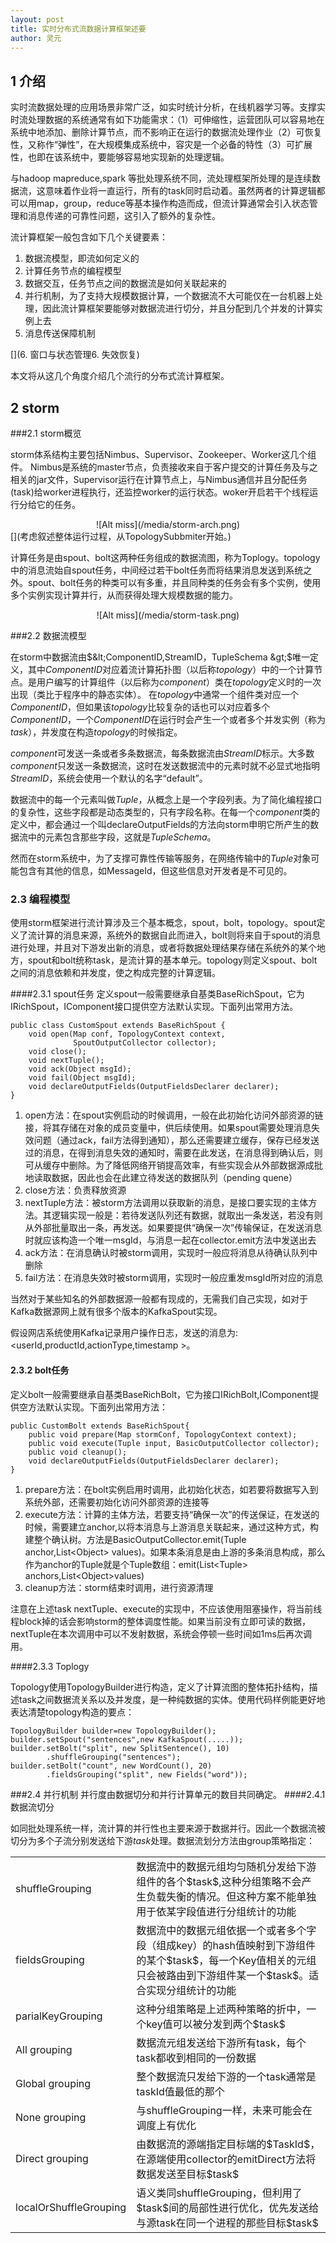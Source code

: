 ```yaml
---
layout: post
title: 实时分布式流数据计算框架述要
author: 灵元
---
```




## 1 介绍
实时流数据处理的应用场景非常广泛，如实时统计分析，在线机器学习等。支撑实时流处理数据的系统通常有如下功能需求：（1）可伸缩性，运营团队可以容易地在系统中地添加、删除计算节点，而不影响正在运行的数据流处理作业（2）可恢复性，又称作“弹性”，在大规模集成系统中，容灾是一个必备的特性（3）可扩展性，也即在该系统中，要能够容易地实现新的处理逻辑。

与hadoop mapreduce,spark 等批处理系统不同，流处理框架所处理的是连续数据流，这意味着作业将一直运行，所有的task同时启动着。虽然两者的计算逻辑都可以用map，group，reduce等基本操作构造而成，但流计算通常会引入状态管理和消息传递的可靠性问题，这引入了额外的复杂性。

流计算框架一般包含如下几个关键要素：

1. 数据流模型，即流如何定义的
2. 计算任务节点的编程模型
3. 数据交互，任务节点之间的数据流是如何关联起来的
4. 并行机制，为了支持大规模数据计算，一个数据流不大可能仅在一台机器上处理，因此流计算框架要能够对数据流进行切分，并且分配到几个并发的计算实例上去
5. 消息传送保障机制

[](6. 窗口与状态管理6. 失效恢复)

本文将从这几个角度介绍几个流行的分布式流计算框架。

[](为了叙述方便，我们设定一个典型流计算应用场景。在线商店中需要统计商品查看、购买、收藏、关键字查询等操作数量，独立访问量等。这里涉及计数、基数统计等问题。下面我们将以这些操作的统计作为示例来演示流计算的基本编程方法。)

## 2 storm

###2.1 storm概览

storm体系结构主要包括Nimbus、Supervisor、Zookeeper、Worker这几个组件。
Nimbus是系统的master节点，负责接收来自于客户提交的计算任务及与之相关的jar文件，Supervisor运行在计算节点上，与Nimbus通信并且分配任务(task)给worker进程执行，还监控worker的运行状态。woker开启若干个线程运行分给它的任务。
<div align="center"> ![Alt miss](/media/storm-arch.png) </div>
[](考虑叙述整体运行过程，从TopologySubbmiter开始。)


计算任务是由spout、bolt这两种任务组成的数据流图，称为Toplogy。topology中的消息流始自spout任务，中间经过若干bolt任务而将结果消息发送到系统之外。spout、bolt任务的种类可以有多重，并且同种类的任务会有多个实例，使用多个实例实现计算并行，从而获得处理大规模数据的能力。
<div align="center">![Alt miss](/media/storm-task.png)</div>



###2.2 数据流模型

在storm中数据流由$&lt;ComponentID,StreamID，TupleSchema &gt;$唯一定义，其中$ComponentID$对应着流计算拓扑图（以后称$topology$）中的一个计算节点。是用户编写的计算组件（以后称为$component$）类在$topology$定义时的一次出现（类比于程序中的静态实体）。 在$topology$中通常一个组件类对应一个 $ComponentID$，但如果该$topology$比较复杂的话也可以对应着多个$ComponentID$，一个$ComponentID$在运行时会产生一个或者多个并发实例（称为$task$），并发度在构造$topology$的时候指定。

$component$可发送一条或者多条数据流，每条数据流由$StreamID$标示。大多数$component$只发送一条数据流，这时在发送数据流中的元素时就不必显式地指明$StreamID$，系统会使用一个默认的名字“default”。

数据流中的每一个元素叫做$Tuple$，从概念上是一个字段列表。为了简化编程接口的复杂性，这些字段都是动态类型的，只有字段名称。在每一个$component$类的定义中，都会通过一个叫declareOutputFields的方法向storm申明它所产生的数据流中的元素包含那些字段，这就是$TupleSchema$。

然而在storm系统中，为了支撑可靠性传输等服务，在网络传输中的$Tuple$对象可能包含有其他的信息，如MessageId，但这些信息对开发者是不可见的。



### 2.3 编程模型

使用storm框架进行流计算涉及三个基本概念，spout，bolt，topology。spout定义了流计算的消息来源，系统外的数据自此而进入，bolt则将来自于spout的消息进行处理，并且对下游发出新的消息，或者将数据处理结果存储在系统外的某个地方，spout和bolt统称task，是流计算的基本单元。topology则定义spout、bolt之间的消息依赖和并发度，使之构成完整的计算逻辑。


####2.3.1 spout任务
定义spout一般需要继承自基类BaseRichSpout，它为IRichSpout，IComponent接口提供空方法默认实现。下面列出常用方法。
<pre><code class="java">public class CustomSpout extends BaseRichSpout {
    void open(Map conf, TopologyContext context, 
              SpoutOutputCollector collector);
    void close();
    void nextTuple();
    void ack(Object msgId);
    void fail(Object msgId);
    void declareOutputFields(OutputFieldsDeclarer declarer);
}
</code></pre>

    
1. open方法：在spout实例启动的时候调用，一般在此初始化访问外部资源的链接，将其存储在对象的成员变量中，供后续使用。如果spout需要处理消息失效问题（通过ack，fail方法得到通知），那么还需要建立缓存，保存已经发送过的消息，在得到消息失效的通知时，需要在此发送，在消息得到确认后，则可从缓存中删除。为了降低网络开销提高效率，有些实现会从外部数据源成批地读取数据，因此也会在此建立待发送的数据队列（pending quene）
2. close方法：负责释放资源
3. nextTuple方法：被storm方法调用以获取新的消息，是接口要实现的主体方法。其逻辑实现一般是：若待发送队列还有数据，就取出一条发送，若没有则从外部批量取出一条，再发送。如果要提供“确保一次”传输保证，在发送消息时就应该构造一个唯一msgId，与消息一起在collector.emit方法中发送出去
4. ack方法：在消息确认时被storm调用，实现时一般应将消息从待确认队列中删除
5. fail方法：在消息失效时被storm调用，实现时一般应重发msgId所对应的消息

当然对于某些知名的外部数据源一般都有现成的，无需我们自己实现，如对于Kafka数据源网上就有很多个版本的KafkaSpout实现。

假设网店系统使用Kafka记录用户操作日志，发送的消息为: &lt;userId,productId,actionType,timestamp &gt;。

#### 2.3.2 bolt任务
定义bolt一般需要继承自基类BaseRichBolt，它为接口IRichBolt,IComponent提供空方法默认实现。下面列出常用方法：
<pre><code class="java">public CustomBolt extends BaseRichSpout{
    public void prepare(Map stormConf, TopologyContext context);
    public void execute(Tuple input, BasicOutputCollector collector);
    public void cleanup();
    void declareOutputFields(OutputFieldsDeclarer declarer);
}
</code></pre>

1. prepare方法：在bolt实例启用时调用，此初始化状态，如若要将数据写入到系统外部，还需要初始化访问外部资源的连接等
2. execute方法：计算的主体方法，若要支持“确保一次”的传送保证，在发送的时候，需要建立anchor,以将本消息与上游消息关联起来，通过这种方式，构建整个确认树。方法是BasicOutputCollector.emit(Tuple anchor,List&lt;Object&gt; values)。如果本条消息是由上游的多条消息构成，那么作为anchor的Tuple就是个Tuple数组：emit(List&lt;Tuple&gt; anchors,List&lt;Object&gt;values)
3. cleanup方法：storm结束时调用，进行资源清理

 
注意在上述task nextTuple、execute的实现中，不应该使用阻塞操作，将当前线程block掉的话会影响storm的整体调度性能。如果当前没有立即可读的数据，nextTuple在本次调用中可以不发射数据，系统会停顿一些时间如1ms后再次调用。

####2.3.3 Toplogy

Topology使用TopologyBuilder进行构造，定义了计算流图的整体拓扑结构，描述task之间数据流关系以及并发度，是一种纯数据的实体。使用代码样例能更好地表达清楚topology构造的要点：
<pre><code class="java">TopologyBuilder builder=new TopologyBuilder();
builder.setSpout("sentences",new KafkaSpout(.....));
builder.setBolt("split", new SplitSentence(), 10)
        .shuffleGrouping("sentences");
builder.setBolt("count", new WordCount(), 20)
        .fieldsGrouping("split", new Fields("word"));
</code></pre>



###2.4 并行机制
并行度由数据切分和并行计算单元的数目共同确定。
####2.4.1 数据流切分

如同批处理系统一样，流计算的并行性也主要来源于数据并行。因此一个数据流被切分为多个子流分别发送给下游$task$处理。数据流划分方法由group策略指定：
 
<table width="100%" height="100%" class="table table-bordered table-striped table-condensed">
   <tr >
      <td valign="middle">shuffleGrouping</td><td>数据流中的数据元组均匀随机分发给下游组件的各个$task$,这种分组策略不会产生负载失衡的情况。但这种方案不能单独用于依某字段值进行分组统计的功能 </td>
   </tr>
   <tr>
      <td>fieldsGrouping</td><td> 数据流中的数据元组依据一个或者多个字段（组成key）的hash值映射到下游组件的某个$task$，每一个Key值相关的元组只会被路由到下游组件某一个$task$。适合实现分组统计的功能 </td>
   </tr>
   <tr>
      <td>parialKeyGrouping</td><td> 这种分组策略是上述两种策略的折中，一个key值可以被分发到两个$task$</td>
   </tr>
      <tr>
      <td>All grouping</td><td>数据流元组发送给下游所有task，每个task都收到相同的一份数据</td>
   </tr>
      <tr>
      <td>Global grouping</td><td>整个数据流只发给下游的一个task通常是taskId值最低的那个</td>
   </tr>
      <tr>
      <td>None grouping</td><td>与shuffleGrouping一样，未来可能会在调度上有优化</td>
   </tr>
      </tr>
      <tr>
      <td>Direct grouping</td><td>由数据流的源端指定目标端的$TaskId$，在源端使用collector的emitDirect方法将数据发送至目标$task$</td>
   </tr>
      </tr>
      <tr>
      <td>localOrShuffleGrouping</td><td>语义类同shuffleGrouping，但利用了$task$间的局部性进行优化，优先发送给与源task在同一个进程的那些目标$task$</td>
   </tr>
</table>
 
有必要更进一步叙述parialKeyGrouping的意义。相比shuffleGrouping会将元组分发到任意$task$,fieldsGroup只会将相同的key分发到一个$task$，parialKeyGrouping则会将相同的key发送到两个$task$，该策略的提出是因为有些key值的分布可能极度不均匀，会导致下游有些$task$过载，有些则很空闲。

假设要作基于某个key的分组统计，key有K种不同的值，且有T个$task$。如果使用shuffleGrouping进行部分统计，那么统计所需的内存开销是O(K*T)，fieldsGrouping是O(K)。而使用parialKeyGrouping替代shuffleGrouping做部分统计的话，内存开销仅是fieldsGrouping的两倍，但大大地降低了负载失衡的情况。

####2.4.2 task数量配置
TopologyBuilder的setBolt方法有个参数parallelism_hint用来设置组件的并发度,注意这不等于生成的task的数目，而是运行该组件的线程数目，只不过默认线程数目等于task数目罢了。task数目可以用setBolt方法返回的BoltDeclarer对象的setNumTasks方法来设置。

###2.5 消息传送保障机制
storm支持“最多一次”、“至少一次”,"精确一次"三种消息保障，第一种不需多说，因tcp协议不会重复发送消息，因此task发送了消息不管就行了。“精确一次”也叫“事务”，通过Trident API来支持。这里我们主要讨论“至少一次”，然后简述一下支持“精确一次”的内容。

####2.5.1 至少一次
与tcp协议类似，“精确一次”传送依赖于ack操作。storm为此引入了一个特别的AckBolt负责跟踪tuple在是否经过topology被正确处理了。一个tuple被正确处理了，当且仅当tuple以及所有依赖于该tuple的新产生的tuple都被正确处理了。tuple以及依赖于它的所有tuple构成了一个DAG图。如在上面提到的词数统计中，spout产生的每一条句子构成一棵树（DAG的特例）：
<div align="center">![Alt miss](/media/storm_tuple_tree.png)</div>
 
为了跟踪tuple树所有节点是否都正确处理了，一个简单地策略可能会在ackbolt节点中维护这颗树，然后当每一个输出消息成功或者失败时，往树的根方向反向传递成功或者失败的消息，但这种方案所需要消耗的资源显然比较多。

为了提高效率，storm引入了一种理论上不可靠但实际上足够可靠的方法。先给出此方案的简单地描述：

每一个spout产生的原初tuple都生成一个64位long型随机数作为root-id。每个发送出去的副本也有一个edge-id（64位随机数，这样的副本每一个下游task都对应有一个，在topology上用一条边表示，所以叫edge-id）。spout将&lt;root-id,edge-id异或和,task-id&gt;发送给acker-bolt。

每一个bolt接受到的tuple副本带有&lt;root-id,edge-id&gt;信息，如果某个tuple依赖于多个原初tuple，则有多个这样的值对(构成MessageId)。bolt在处理完后在此将此值对发送给ack-bolt以清零此副本edge-id在ack-val中的影响表明该副本处理完毕。注意如果bolt接受多个tuple产生一个衍生tuple，那么上述操作要一一执行。

新产生的衍生tuple将其自身关联的&lt;root-id,edge-id&gt;一一发送给ack-bolt。以后的操作依次类推，当acker-bolt发现某root-id的ack-val归零后，即表明与root-id相关得所有处理流程都正确完结，通过关联的task-id就可以定位相应的spout task进行ack了。

下面我们都假设topology都需要支持ack：
当用户在自定义的spout中，调用SpoutOutputCollector.emit(new Values(...),MsgId)时的算法：

    1    生成64位随机数root-id
    3    初始化空集合acSeq
    4    for t in out_tasks：
    5        生成edge-id 
    6        将edge-id添加到acSeq中
    7        构造基于<root-id,edge-id>对的MessageId
    8        发送Tuple<MessageId,Values>至task t
    9    将用户传入的message-id、values以root-id保存在pending表中，以便实现超时控制，为ack、fail提供message-id标识
    10    令ack-val=acSeq的所有edge-id的异或和
    11    发送<root-id,ack-val,task-id>至acker-bolt


当用户在自定义的bolt中，调用 BasicOutputCollector.emit(anchors,new Values(...))时的算法：


    bolt-emit
    1    for t in outtasks:
    2        构造HashMap: anchors-to-ids
    3        for Tuple a in  anchors:
    4            对每个a获取其关联的MessageId的 anchors的id集合，称为root-ids
    5            当root-ids里的数目为0，则跳过本次循环
    6            随机生成一个64位的edge-id
    7            a.updateAckVal(edge-id)  ;异或,这个tuple需要在随后进行collector.ack
    8            for root-id in root-ids:
    9                anchors-to-ids[root-id] ^=edge-id)
    10    发送Tuple<MessageId(anchors-to-ids),values>至task t


看此段源代码时要注意一点，在为新消息构造edge-id的时候，不光对每个目标task生成一个独立的edge-id，对每个anchor也生成一个新的edge-id。因此共有task_num*anchor_num个edige-id生成。能不能只对每个task生成一个edge-id呢？

答案是不能，因为假设我们有两个anchor，一个目标task，这两个anchor拥有共同的一个root-id，那么当对每一条需要ack的anchor都向acker-bolt发送&lt;root-id,input-tuple-edge-id^edge-id&gt;时，变回让ack-bolt上的ack-val的结果归零，从而导致错误。

正因为如此，MessageId中的&lt;root-id,edge-id&gt;对并不与最初spout中的&lt;root-id,edge-id&gt;类似。而是形如&lt;root-id,edge-id1&edge-id2...&gt;。虚拟edige-id(x)的异或edge-id1&edge-id2...构成了真实的edge-id。经过分析可以看出之所以出现这种不自然的情况是因为在实现中，每个anchor是单独发ack-val给acker-bolt的。

显然可以优化一下实现，使得MessageId中的anchors_to_ids的语义更清楚。我们只对每一个目标task生成一个edge-id. 将所有的anchors的&lt;root-id,edge-id&gt;合并在一个集合中。为某目标task发送副本的时候，用其中所有的root-id和本edge-id构成MessageId。然后将所有的新&lt;root-id,edge-id&gt;对与anchors的所有&lt;root-id,edge-id&gt;对一一作同root-id的edge-id异或后发送给acker-bolt。

当用户在自定义bolt中，调用collector.ack(achors)时的算法：

    IOutputCollector.ack(tuple):
    1    for (root-id,id) in tuple.getMessageId().getAnchorsToIds():
    2        发送<root-id,id^tuple.getAckVal()>至acker-bolt


理解整个流程的关键是：

1. 要理解该算法实质上是将tuple DAG结构打撒扁平化。编程中使用anchors关联衍生tuple时，看似是在构建tuple依赖图，但实际仅仅是关联到所依赖的原初tuple而已
2. 每一个tuple副本均在发送后将其edge-id发送到acker-bolt 与相应root-id的ack-val异或并更新，该副本在被task接受后处理成功通过collector.ack再次发送edge-id到acker-bolt。

####2.5.2 精确一次
通过Trident支持的精确一次传送保证将数据流中的多个tuple组成一个batch，batch中的这批tuple一起构成一个事务，要么全部失败要么全部成功。batch之间的计算可以在某种程度上进行并发，但最后提交相同状态的更改时，必须按照先后顺序。

为甚么支持精确一次，要采用batch的方式呢？这主要是因为性能的原因，也与精确一次传送保证在bolt需要维护中间计算状态时引入的复杂性有关。

由于Trident方式与spark streaming没有本质区别，编程方式也没有它优雅简洁，因此我们对此不做深入讨论。


 



##3 samza （待续）



